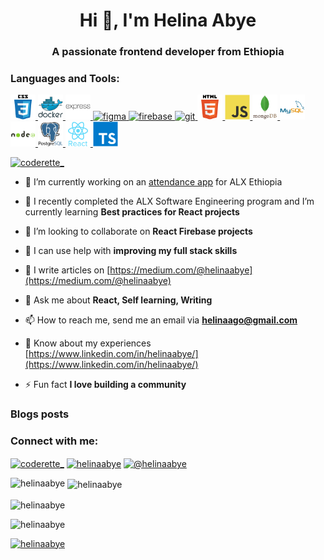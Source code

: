 <h1 align="center">Hi 👋, I'm Helina Abye</h1>
<h3 align="center">A passionate frontend developer from Ethiopia</h3>

<h3 align="left">Languages and Tools:</h3>
<p align="left"> <a href="https://www.w3schools.com/css/" target="_blank" rel="noreferrer"> <img src="https://raw.githubusercontent.com/devicons/devicon/master/icons/css3/css3-original-wordmark.svg" alt="css3" width="40" height="40"/> </a> <a href="https://www.docker.com/" target="_blank" rel="noreferrer"> <img src="https://raw.githubusercontent.com/devicons/devicon/master/icons/docker/docker-original-wordmark.svg" alt="docker" width="40" height="40"/> </a> <a href="https://expressjs.com" target="_blank" rel="noreferrer"> <img src="https://raw.githubusercontent.com/devicons/devicon/master/icons/express/express-original-wordmark.svg" alt="express" width="40" height="40"/> </a> <a href="https://www.figma.com/" target="_blank" rel="noreferrer"> <img src="https://www.vectorlogo.zone/logos/figma/figma-icon.svg" alt="figma" width="40" height="40"/> </a> <a href="https://firebase.google.com/" target="_blank" rel="noreferrer"> <img src="https://www.vectorlogo.zone/logos/firebase/firebase-icon.svg" alt="firebase" width="40" height="40"/> </a> <a href="https://git-scm.com/" target="_blank" rel="noreferrer"> <img src="https://www.vectorlogo.zone/logos/git-scm/git-scm-icon.svg" alt="git" width="40" height="40"/> </a> <a href="https://www.w3.org/html/" target="_blank" rel="noreferrer"> <img src="https://raw.githubusercontent.com/devicons/devicon/master/icons/html5/html5-original-wordmark.svg" alt="html5" width="40" height="40"/> </a> <a href="https://developer.mozilla.org/en-US/docs/Web/JavaScript" target="_blank" rel="noreferrer"> <img src="https://raw.githubusercontent.com/devicons/devicon/master/icons/javascript/javascript-original.svg" alt="javascript" width="40" height="40"/> </a> <a href="https://www.mongodb.com/" target="_blank" rel="noreferrer"> <img src="https://raw.githubusercontent.com/devicons/devicon/master/icons/mongodb/mongodb-original-wordmark.svg" alt="mongodb" width="40" height="40"/> </a> <a href="https://www.mysql.com/" target="_blank" rel="noreferrer"> <img src="https://raw.githubusercontent.com/devicons/devicon/master/icons/mysql/mysql-original-wordmark.svg" alt="mysql" width="40" height="40"/> </a> <a href="https://nodejs.org" target="_blank" rel="noreferrer"> <img src="https://raw.githubusercontent.com/devicons/devicon/master/icons/nodejs/nodejs-original-wordmark.svg" alt="nodejs" width="40" height="40"/> </a> <a href="https://www.postgresql.org" target="_blank" rel="noreferrer"> <img src="https://raw.githubusercontent.com/devicons/devicon/master/icons/postgresql/postgresql-original-wordmark.svg" alt="postgresql" width="40" height="40"/> </a> <a href="https://reactjs.org/" target="_blank" rel="noreferrer"> <img src="https://raw.githubusercontent.com/devicons/devicon/master/icons/react/react-original-wordmark.svg" alt="react" width="40" height="40"/> </a> <a href="https://www.typescriptlang.org/" target="_blank" rel="noreferrer"> <img src="https://raw.githubusercontent.com/devicons/devicon/master/icons/typescript/typescript-original.svg" alt="typescript" width="40" height="40"/> </a> </p>

<p align="left"> <a href="https://twitter.com/coderette_" target="blank"><img src="https://img.shields.io/twitter/follow/coderette_?logo=twitter&style=for-the-badge" alt="coderette_" /></a> </p>

- 🔭 I’m currently working on an [attendance app](https://github.com/eleccrazy/std-mgt) for ALX Ethiopia

- 🌱 I recently completed the ALX Software Engineering program and I’m currently learning **Best practices for React projects**

- 👯 I’m looking to collaborate on **React Firebase projects**

- 🤝 I can use help with **improving my full stack skills**

<!-- - 👨‍💻 All of my projects are available at [under construction](under construction) -->

- 📝 I write articles on [https://medium.com/@helinaabye](https://medium.com/@helinaabye)

- 💬 Ask me about **React, Self learning, Writing**

- 📫 How to reach me, send me an email via **helinaago@gmail.com**

- 📄 Know about my experiences [https://www.linkedin.com/in/helinaabye/](https://www.linkedin.com/in/helinaabye/)

- ⚡ Fun fact **I love building a community**

### Blogs posts
<!-- BLOG-POST-LIST:START -->
<!-- BLOG-POST-LIST:END -->

<h3 align="left">Connect with me:</h3>
<p align="left">
<a href="https://twitter.com/coderette_" target="blank"><img align="center" src="https://raw.githubusercontent.com/rahuldkjain/github-profile-readme-generator/master/src/images/icons/Social/twitter.svg" alt="coderette_" height="30" width="40" /></a>
<a href="https://linkedin.com/in/helinaabye" target="blank"><img align="center" src="https://raw.githubusercontent.com/rahuldkjain/github-profile-readme-generator/master/src/images/icons/Social/linked-in-alt.svg" alt="helinaabye" height="30" width="40" /></a>
<a href="https://medium.com/@helinaabye" target="blank"><img align="center" src="https://raw.githubusercontent.com/rahuldkjain/github-profile-readme-generator/master/src/images/icons/Social/medium.svg" alt="@helinaabye" height="30" width="40" /></a>
</p>

<p><img align="left" src="https://github-readme-stats.vercel.app/api/top-langs?username=helinaabye&show_icons=true&locale=en&layout=compact" alt="helinaabye" /></p>

<p>&nbsp;<img align="center" src="https://github-readme-stats.vercel.app/api?username=helinaabye&show_icons=true&locale=en" alt="helinaabye" /></p>

<p><img align="center" src="https://github-readme-streak-stats.herokuapp.com/?user=helinaabye&" alt="helinaabye" /></p>

<p align="left"> <img src="https://komarev.com/ghpvc/?username=helinaabye&label=Profile%20views&color=0e75b6&style=flat" alt="helinaabye" /> </p>

<p align="left"> <a href="https://github.com/ryo-ma/github-profile-trophy"><img src="https://github-profile-trophy.vercel.app/?username=helinaabye" alt="helinaabye" /></a> </p>

